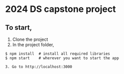 # 2024 DS capstone project


## To start,

1. Clone the project
2. In the project folder,
```
$ npm install  # install all required libraries
$ npm start    # wherever you want to start the app

3. Go to http://localhost:3000
